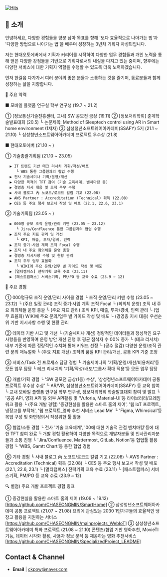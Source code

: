 [![Hits](https://hits.seeyoufarm.com/api/count/incr/badge.svg?url=https%3A%2F%2Fgithub.com%2FCHASEONGMIN&count_bg=%23036C49&title_bg=%230CBCDB&icon=&icon_color=%23E7E7E7&title=Hits&edge_flat=false)](https://hits.seeyoufarm.com)

<!--
**CHASEONGMIN/CHASEONGMIN** is a ✨ _special_ ✨ repository because its `README.md` (this file) appears on your GitHub profile.

Here are some ideas to get you started:

- 🔭 I’m currently working on ...
- 🌱 I’m currently learning ...
- 👯 I’m looking to collaborate on ...
- 🤔 I’m looking for help with ...
- 💬 Ask me about ...
- 📫 How to reach me: ...
- 😄 Pronouns: ...
- ⚡ Fun fact: ...
-->

## 📢 소개

안녕하세요,
다양한 경험들을 양분 삼아 목표를 향해 '보다 효율적으로 나아가는 법'과 '다양한 방법으로 나아가는 법'을 배우며 성장하는 3년차 기획자 차성민입니다.

저는 현대오토에버에서 기획자 커리어를 시작하여 다양한 업무 경험들과 개인 노력을 통해 얻은 다양한 강점들을 기반으로 기획자로서의 내실을 다지고 있는 중이며, 향후에는 다양한 서비스에 대한 기획자 역할을 수행할 수 있도록 더욱 노력하겠습니다.

먼저 한걸음 다가가서 여러 분야의 좋은 분들과 소통하는 것을 즐기며, 동료분들과 함께 성장하는 삶을 지향합니다.

🎯 주요 약력

■ 모바일 플랫폼 연구실 학부 연구생 (19.7 ~ 21.2)

  ① [정보통신기술진흥센터, 교내] SW 공모전 금상 (19.11)
  ② [정보처리학회] 춘계학술발표대회 (20.5)
      └ 논문제목: Method of Sleeptech control using AR in Smart home environment (1저자)
  ③ 삼성청년소프트웨어아카데미(SSAFY) 5기 (21.1 ~ 21.10)
      └ 삼성청년소프트웨어아카데미 프로젝트 우수상 (21.8)

■ 현대오토에버 (21.10 ~ )

  ① 기술총괄기획팀 (21.10 ~ 23.05)

      ▶ IT 트렌드 기반 테크 리서치 기획/작성/배포
         └ WBS 통한 그룹원과의 협업 수행
      ▶ 전사 기술세미나 기획/운영/개선
      ▶ 다양한 목적의 TFT 참여 (기술 교육체계, 벤치마킹 등)  
      ▶ 경영층 지시 대응 및 조직 주무 수행 
      ▶ 사내 블로그 內 노코드/로코드 칼럼 기고 (22.08)
      ▶ AWS Partner : Accreditation (Technical) 획득 (22.08)
      ▶ CES 등 주요 행사 보고서 작성 및 배포 (22.1, 22.6, 23.1)

  ② 기술기획팀 (23.05 ~ )

      ▶ 000명 규모 조직 운영/관리 키맨 (23.05 ~ 23.12)
         └ Jira/Confluence 통한 그룹원과의 협업 수행
      ▶ 조직 주요 지표 관리 및 개선
         └ KPI, 매출, 투자/경비, 인력
      ▶ 조직 중기·사업 계획 조직 Focal 수행
      ▶ 조직 내 주요 회의체들 운영 총괄
      ▶ 경영층 지시사항 수행 및 현황 관리
      ▶ 조직 주무 업무 효율화 
         └ WIKI에 주요 문의/업무 별 가이드 작성 및 배포
      ▶ [멀티캠퍼스] 전략기획 교육 수료 (23.11) 
      ▶ [패스트캠퍼스] 서비스기획, PM/PO 등 교육 수료 (23.9 ~ 12)    

📌 주요 경험

① 000명규모 조직 운영/관리 사이클 경험
   └ 조직 운영/관리 키맨 수행 (23.05 ~ 23.12)
   └ (주요 일정 관리) 조직 중기·사업 계획 조직 Focal
   └ (회의체 운영) 조직 내 주요 회의체들 운영 총괄
   └ (주요 지표 관리) 조직 KPI, 매출, 투자/경비, 인력 관리
   └ (업무 효율화) WIKI에 주요 문의/업무 별 가이드 작성 및 배포
   └ (경영층 지시 대응) 우선순위 기반 지시사항 수행 및 현황 관리

② 데이터 기반 사고 및 개선
   └ (기술세미나 개선) 정량적인 데이터들과 정성적인 요구사항들을 반영하여 운영 방안 개선 진행 후 평균 참석자 수 00% 증가
   └ (테크 리서치) 내부 기준에 따른 정량적인 수치화 통해 키워드 선정
   └ (공수 절감) 다양한 운영/조직 관련 문의 매뉴얼화
   └ (주요 지표 개선) 조직의 품질 KPI 관리/개선, 공통 KPI 기준 조정

③ 서비스/Task 전 프로세스 담당 경험
   └ 기술세미나의 '기획/운영/개선/비용처리'등 모든 업무 담당
   └ 테크 리서치의 '기획/작성/배포/그룹사 확대 적용'등 모든 업무 담당

④ 개발/기획 경험
   └ 'SW 공모전 금상(1등) 수상', '삼성청년소프트웨어아카데미 공통프로젝트 우수상 수상'
   └ AR/VR, 삼성청년소프트웨어아카데미(SSAFY) 등 교육 참여
   └ 교내 모바일 플랫폼 연구실 학부 연구생, 정보처리학회 학술발표대회 참여 및 발표
   └ '공공 API, 영화 API'등 외부 API활용 및 'Vuforia, Material-UI'등 라이브러리/프레임워크 활용 
   └ (주요 개발 경험) '증강현실을 활용한 스마트 홈의 제어', '웹 IoT 프로젝트_냉장고를 부탁해', '웹 프로젝트_영화 추천 서비스 Lead Me'
   └ 'Figma, Whimsical'등 목업 구성 및 화면정의서 작성위한 툴 활용

⑤ 협업/소통 경험
   └ 전사 '기술 교육체계', '00에 대한 기술적 관점 벤치마킹'등에 대한 TFT 참여 완료
   └ 개발 경험 활용하여 다양한 목적으로 개발자분들 및 인사관리자분들과 소통 진행
   └ 'Jira/Confluence, Mattermost, GitLab, Notion'등 협업툴 활용 경험
   └ 'WBS, Gamtt Chart'등 통한 협업 경험

⑥ 기타 경험
   └ 사내 블로그 內 노코드/로코드 칼럼 기고 (22.08)
   └ AWS Partner : Accreditation (Technical) 획득 (22.08)
   └ CES 등 주요 행사 보고서 작성 및 배포 (22.1, 22.6, 23.1)
   └ [멀티캠퍼스] 전략기획 교육 수료 (23.11) 
   └ [패스트캠퍼스] 서비스기획, PM/PO 등 교육 수료 (23.9 ~ 12)    

🔍 별첨) 주요 개발 프로젝트 경험 링크

① 증강현실을 활용한 스마트 홈의 제어 (19.09 ~ 19.12)
[https://github.com/CHASEONGMIN/SmartHome]
② 삼성청년소프트웨어아카데미 공통 프로젝트 (21.07 ~ 21.08)
요리에 관심있는 2030 1인가구들의 효율적인 냉장고 활용을 지원하는 서비스
[https://github.com/CHASEONGMIN/mainprojects_WebIoT]
③ 삼성청년소프트웨어아카데미 특화 프로젝트 (21.08 ~ 21.10)
콘텐츠/협업 기반 영화추천, MovieTI 기능, 데이터 시각화 활용, 사용자 정보 분석 등 제공하는 영화 추천서비스
[https://github.com/CHASEONGMIN/SpecializedProject_LEADME]

## Contact & Channel

- **Email** | ckpow@naver.com
